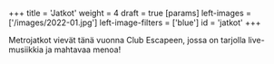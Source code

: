 +++
title = 'Jatkot'
weight = 4
draft = true
[params]
  left-images = ['/images/2022-01.jpg']
  left-image-filters = ['blue']
  id = 'jatkot'
+++

Metrojatkot vievät tänä vuonna Club Escapeen, jossa on tarjolla live-musiikkia ja mahtavaa menoa!
